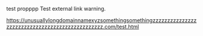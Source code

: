 test propppp
Test external link warning. 

https://unusuallylongdomainnamexyzsomethingsomethingzzzzzzzzzzzzzzzzzzzzzzzzzzzzzzzzzzzzzzzzzzzzzzzz.com/test.html